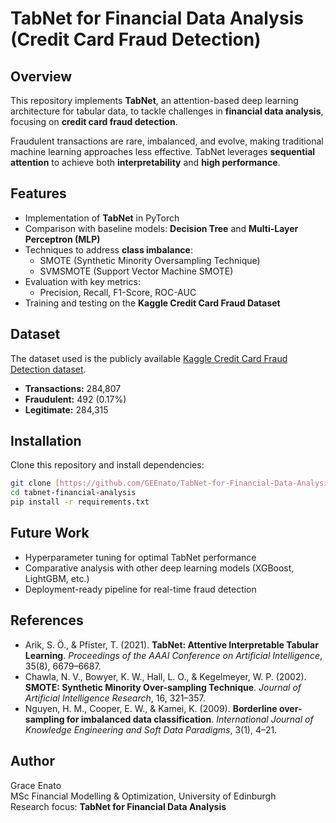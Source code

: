 # TabNet for Financial Data Analysis (Credit Card Fraud Detection)

##  Overview
This repository implements **TabNet**, an attention-based deep learning architecture for tabular data, to tackle challenges in **financial data analysis**, focusing on **credit card fraud detection**.  

Fraudulent transactions are rare, imbalanced, and evolve, making traditional machine learning approaches less effective. TabNet leverages **sequential attention** to achieve both **interpretability** and **high performance**.

##  Features
- Implementation of **TabNet** in PyTorch  
- Comparison with baseline models: **Decision Tree** and **Multi-Layer Perceptron (MLP)**  
- Techniques to address **class imbalance**:
  - SMOTE (Synthetic Minority Oversampling Technique)  
  - SVMSMOTE (Support Vector Machine SMOTE)  
- Evaluation with key metrics:
  - Precision, Recall, F1-Score, ROC-AUC  
- Training and testing on the **Kaggle Credit Card Fraud Dataset**  

##  Dataset
The dataset used is the publicly available [Kaggle Credit Card Fraud Detection dataset](https://www.kaggle.com/mlg-ulb/creditcardfraud).  
- **Transactions:** 284,807  
- **Fraudulent:** 492 (0.17%)  
- **Legitimate:** 284,315  

##  Installation
Clone this repository and install dependencies:

```bash
git clone [https://github.com/GEEnato/TabNet-for-Financial-Data-Analysis](https://github.com/GEEnato/TabNet-for-Financial-Data-Analysis.git)
cd tabnet-financial-analysis
pip install -r requirements.txt
```


##  Future Work
- Hyperparameter tuning for optimal TabNet performance  
- Comparative analysis with other deep learning models (XGBoost, LightGBM, etc.)  
- Deployment-ready pipeline for real-time fraud detection  

##  References
- Arik, S. Ö., & Pfister, T. (2021). **TabNet: Attentive Interpretable Tabular Learning**. *Proceedings of the AAAI Conference on Artificial Intelligence*, 35(8), 6679–6687.  
- Chawla, N. V., Bowyer, K. W., Hall, L. O., & Kegelmeyer, W. P. (2002). **SMOTE: Synthetic Minority Over-sampling Technique**. *Journal of Artificial Intelligence Research*, 16, 321–357.  
- Nguyen, H. M., Cooper, E. W., & Kamei, K. (2009). **Borderline over-sampling for imbalanced data classification**. *International Journal of Knowledge Engineering and Soft Data Paradigms*, 3(1), 4–21.  

##  Author
Grace Enato  
MSc Financial Modelling & Optimization, University of Edinburgh  
Research focus: **TabNet for Financial Data Analysis**

